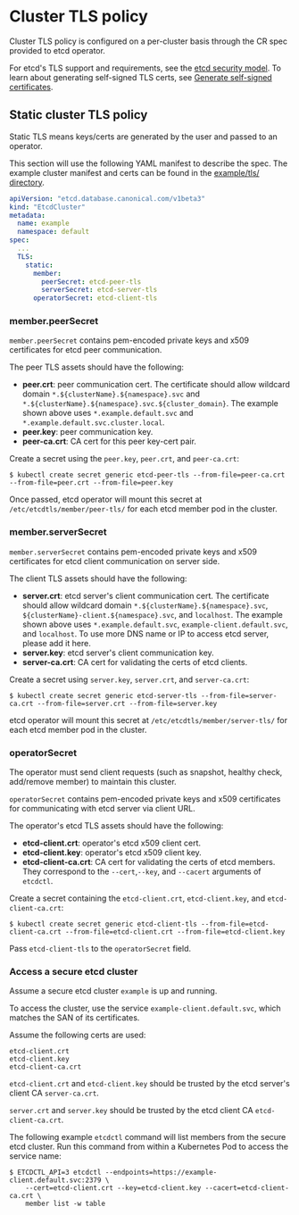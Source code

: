 # Cluster TLS policy

Cluster TLS policy is configured on a per-cluster basis through the CR spec provided to etcd operator.

For etcd's TLS support and requirements, see the [etcd security model][etcd-security].
To learn about generating self-signed TLS certs, see [Generate self-signed certificates][self-signed].

## Static cluster TLS policy

Static TLS means keys/certs are generated by the user and passed to an operator.

This section will use the following YAML manifest to describe the spec. The example cluster manifest and certs can be found in the [example/tls/ directory][example-tls].

```yaml
apiVersion: "etcd.database.canonical.com/v1beta3"
kind: "EtcdCluster"
metadata:
  name: example
  namespace: default
spec:
  ...
  TLS:
    static:
      member:
        peerSecret: etcd-peer-tls
        serverSecret: etcd-server-tls
      operatorSecret: etcd-client-tls
```

### member.peerSecret

`member.peerSecret` contains pem-encoded private keys and x509 certificates for etcd peer communication.

The peer TLS assets should have the following:
- **peer.crt**: peer communication cert.
  The certificate should allow wildcard domain `*.${clusterName}.${namespace}.svc` and `*.${clusterName}.${namespace}.svc.${cluster_domain}`.
  The example shown above uses `*.example.default.svc` and `*.example.default.svc.cluster.local`.
- **peer.key**: peer communication key.
- **peer-ca.crt**: CA cert for this peer key-cert pair.

Create a secret using the `peer.key`, `peer.crt`, and `peer-ca.crt`:

```
$ kubectl create secret generic etcd-peer-tls --from-file=peer-ca.crt --from-file=peer.crt --from-file=peer.key
```

Once passed, etcd operator will mount this secret at `/etc/etcdtls/member/peer-tls/` for each etcd member pod in the cluster.

### member.serverSecret

`member.serverSecret` contains pem-encoded private keys and x509 certificates for etcd client communication on server side.

The client TLS assets should have the following:
- **server.crt**: etcd server's client communication cert.
  The certificate should allow wildcard domain `*.${clusterName}.${namespace}.svc`,
  `${clusterName}-client.${namespace}.svc`, and `localhost`.
  The example shown above uses `*.example.default.svc`, `example-client.default.svc`, and `localhost`.
  To use more DNS name or IP to access etcd server, please add it here.
- **server.key**: etcd server's client communication key.
- **server-ca.crt**: CA cert for validating the certs of etcd clients.

Create a secret using `server.key`, `server.crt`, and `server-ca.crt`:

```
$ kubectl create secret generic etcd-server-tls --from-file=server-ca.crt --from-file=server.crt --from-file=server.key
```

etcd operator will mount this secret at `/etc/etcdtls/member/server-tls/` for each etcd member pod in the cluster.

### operatorSecret

The operator must send client requests (such as snapshot, healthy check, add/remove member) to maintain this cluster.

`operatorSecret` contains pem-encoded private keys and x509 certificates for communicating with etcd server via client URL.

The operator's etcd TLS assets should have the following:
- **etcd-client.crt**: operator's etcd x509 client cert.
- **etcd-client.key**: operator's etcd x509 client key.
- **etcd-client-ca.crt**: CA cert for validating the certs of etcd members.
They correspond to the `--cert`,`--key`, and `--cacert` arguments of `etcdctl`.

Create a secret containing the `etcd-client.crt`, `etcd-client.key`, and `etcd-client-ca.crt`:

```
$ kubectl create secret generic etcd-client-tls --from-file=etcd-client-ca.crt --from-file=etcd-client.crt --from-file=etcd-client.key
```

Pass `etcd-client-tls` to the `operatorSecret` field.

### Access a secure etcd cluster

Assume a secure etcd cluster `example` is up and running.

To access the cluster, use the service `example-client.default.svc`, which matches the SAN of its certificates.

Assume the following certs are used:

```
etcd-client.crt
etcd-client.key
etcd-client-ca.crt
```

`etcd-client.crt` and `etcd-client.key` should be trusted by the etcd server's client CA `server-ca.crt`.

`server.crt` and `server.key` should be trusted by the etcd client CA `etcd-client-ca.crt`.

The following  example `etcdctl` command will list members from the secure etcd cluster. Run this command from within a Kubernetes Pod to access the service name:

```
$ ETCDCTL_API=3 etcdctl --endpoints=https://example-client.default.svc:2379 \
    --cert=etcd-client.crt --key=etcd-client.key --cacert=etcd-client-ca.crt \
    member list -w table
```


[etcd-security]: https://coreos.com/etcd/docs/latest/op-guide/security.html
[self-signed]: https://coreos.com/os/docs/latest/generate-self-signed-certificates.html
[example-tls]: ../../example/tls/
